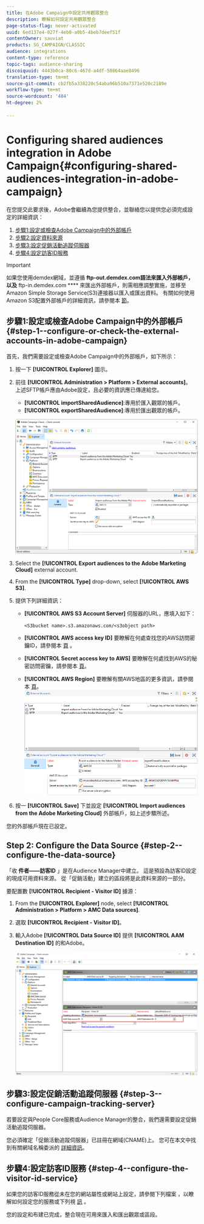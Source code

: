 ```yaml
---
title: 在Adobe Campaign中設定共用觀眾整合
description: 瞭解如何設定共用觀眾整合
page-status-flag: never-activated
uuid: 6ed137e4-027f-4eb0-a0b5-4beb7deef51f
contentOwner: sauviat
products: SG_CAMPAIGN/CLASSIC
audience: integrations
content-type: reference
topic-tags: audience-sharing
discoiquuid: 4443b0ca-80c6-467d-a4df-50864aae8496
translation-type: tm+mt
source-git-commit: cb2fb5a338220c54aba96b510a7371e520c2189e
workflow-type: tm+mt
source-wordcount: '484'
ht-degree: 2%

---
```



# Configuring shared audiences integration in Adobe Campaign{#configuring-shared-audiences-integration-in-adobe-campaign}

在您提交此要求後，Adobe會繼續為您提供整合，並聯絡您以提供您必須完成設定的詳細資訊：

1. [步驟1:設定或檢查Adobe Campaign中的外部帳戶](#step-1--configure-or-check-the-external-accounts-in-adobe-campaign)
1. [步驟2:設定資料來源](#step-2--configure-the-data-source)
1. [步驟3:設定促銷活動追蹤伺服器](#step-3--configure-campaign-tracking-server)
1. [步驟4:設定訪客ID服務](#step-4--configure-the-visitor-id-service)

>[!IMPORTANT]
>
>如果您使用demdex網域，並遵循 **ftp-out.demdex.com語法來匯入外部帳戶，以及** ftp-in.demdex.com **** 來匯出外部帳戶，則需相應調整實施，並移至Amazon Simple Storage Service(S3)連接器以匯入或匯出資料。 有關如何使用Amazon S3配置外部帳戶的詳細資訊，請參閱本 [節](../../integrations/using/configuring-shared-audiences-integration-in-adobe-campaign.md#step-1--configure-or-check-the-external-accounts-in-adobe-campaign)。

## 步驟1:設定或檢查Adobe Campaign中的外部帳戶 {#step-1--configure-or-check-the-external-accounts-in-adobe-campaign}

首先，我們需要設定或檢查Adobe Campaign中的外部帳戶，如下所示：

1. 按一下 **[!UICONTROL Explorer]** 圖示。
1. 前往 **[!UICONTROL Administration > Platform > External accounts]**。 上述SFTP帳戶應由Adobe設定，且必要的資訊應已傳達給您。

   * **[!UICONTROL importSharedAudience]**:專用於匯入觀眾的帳戶。
   * **[!UICONTROL exportSharedAudience]**:專用於匯出觀眾的帳戶。

   ![](assets/aam_config_1.png)

1. Select the **[!UICONTROL Export audiences to the Adobe Marketing Cloud]** external account.

1. From the **[!UICONTROL Type]** drop-down, select **[!UICONTROL AWS S3]**.

1. 提供下列詳細資訊：

   * **[!UICONTROL AWS S3 Account Server]**
伺服器的URL，應填入如下：

      ```
      <S3bucket name>.s3.amazonaws.com/<s3object path>
      ```

   * **[!UICONTROL AWS access key ID]**
要瞭解在何處查找您的AWS訪問密鑰ID，請參閱本 [頁](https://docs.aws.amazon.com/general/latest/gr/aws-sec-cred-types.html#access-keys-and-secret-access-keys) 。

   * **[!UICONTROL Secret access key to AWS]**
要瞭解在何處找到AWS的秘密訪問密鑰，請參閱本 [頁](https://aws.amazon.com/fr/blogs/security/wheres-my-secret-access-key/)。

   * **[!UICONTROL AWS Region]**
要瞭解有關AWS地區的更多資訊，請參閱本 [頁](https://aws.amazon.com/about-aws/global-infrastructure/regions_az/)。
   ![](assets/aam_config_2.png)

1. 按一 **[!UICONTROL Save]** 下並設定 **[!UICONTROL Import audiences from the Adobe Marketing Cloud]** 外部帳戶，如上述步驟所述。

您的外部帳戶現在已設定。

## Step 2: Configure the Data Source {#step-2--configure-the-data-source}

「收 **件者——訪客ID** 」是在Audience Manager中建立。 這是預設為訪客ID設定的現成可用資料來源。 從「促銷活動」建立的區段將是此資料來源的一部分。

要配置數 **[!UICONTROL Recipient - Visitor ID]** 據源：

1. From the **[!UICONTROL Explorer]** node, select **[!UICONTROL Administration > Platform > AMC Data sources]**.
1. 選取 **[!UICONTROL Recipient - Visitor ID]**。
1. 輸入Adobe **[!UICONTROL Data Source ID]** 提供 **[!UICONTROL AAM Destination ID]** 的和Adobe。

   ![](assets/aam_config_3.png)

## 步驟3:設定促銷活動追蹤伺服器 {#step-3--configure-campaign-tracking-server}

若要設定與People Core服務或Audience Manager的整合，我們還需要設定促銷活動追蹤伺服器。

您必須確定「促銷活動追蹤伺服器」已註冊在網域(CNAME)上。 您可在本文中找到有關網域名稱委派的 [詳細資訊](https://helpx.adobe.com/tw/campaign/kb/domain-name-delegation.html)。

## 步驟4:設定訪客ID服務 {#step-4--configure-the-visitor-id-service}

如果您的訪客ID服務從未在您的網站屬性或網站上設定，請參閱下列檔案 [](https://docs.adobe.com/content/help/en/id-service/using/implementation/setup-aam-analytics.html) ，以瞭解如何設定您的服務或下列視 [訊](https://helpx.adobe.com/tw/marketing-cloud/how-to/email-marketing.html#step-two) 。

您的設定和布建已完成，整合現在可用來匯入和匯出觀眾或區段。
